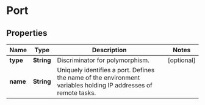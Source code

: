 
# Port

## Properties
Name | Type | Description | Notes
------------ | ------------- | ------------- | -------------
**type** | **String** | Discriminator for polymorphism.  |  [optional]
**name** | **String** | Uniquely identifies a port. Defines the name of the environment variables holding IP addresses of remote tasks.  | 



